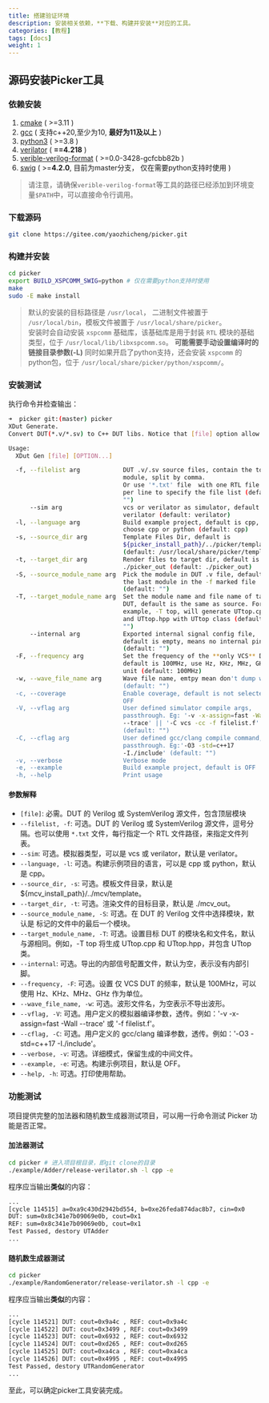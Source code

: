 ```yaml
---
title: 搭建验证环境
description: 安装相关依赖，**下载、构建并安装**对应的工具。
categories: [教程]
tags: [docs]
weight: 1
---
```


## 源码安装Picker工具

### 依赖安装

1.  [cmake](https://cmake.org/download/) ( >=3.11 )
2.  [gcc](https://gcc.gnu.org/) ( 支持c++20,至少为10, **最好为11及以上** )
3.  [python3](https://www.python.org/downloads/) ( >=3.8 )
4.  [verilator](https://verilator.org/guide/latest/install.html#git-quick-install) ( **==4.218** )
5.  [verible-verilog-format](https://github.com/chipsalliance/verible) ( >=0.0-3428-gcfcbb82b )
6.  [swig](http://www.swig.org/) ( >=**4.2.0**, 目前为master分支， 仅在需要python支持时使用 )

> 请注意，请确保`verible-verilog-format`等工具的路径已经添加到环境变量`$PATH`中，可以直接命令行调用。

### 下载源码

```bash
git clone https://gitee.com/yaozhicheng/picker.git
```

### 构建并安装

```bash
cd picker
export BUILD_XSPCOMM_SWIG=python # 仅在需要python支持时使用
make
sudo -E make install
```

> 默认的安装的目标路径是 `/usr/local`， 二进制文件被置于 `/usr/local/bin`，模板文件被置于 `/usr/local/share/picker`。  
> 安装时会自动安装 `xspcomm` 基础库，该基础库是用于封装 `RTL` 模块的基础类型，位于 `/usr/local/lib/libxspcomm.so`。 **可能需要手动设置编译时的链接目录参数(-L)**
> 同时如果开启了python支持，还会安装 `xspcomm` 的python包，位于 `/usr/local/share/picker/python/xspcomm/`。 

### 安装测试

执行命令并检查输出：

```bash
➜  picker git:(master) picker
XDut Generate. 
Convert DUT(*.v/*.sv) to C++ DUT libs. Notice that [file] option allow only one file.

Usage:
  XDut Gen [file] [OPTION...] 

  -f, --filelist arg            DUT .v/.sv source files, contain the top 
                                module, split by comma.
                                Or use '*.txt' file  with one RTL file path 
                                per line to specify the file list (default: 
                                "")
      --sim arg                 vcs or verilator as simulator, default is 
                                verilator (default: verilator)
  -l, --language arg            Build example project, default is cpp, 
                                choose cpp or python (default: cpp)
  -s, --source_dir arg          Template Files Dir, default is 
                                ${picker_install_path}/../picker/template 
                                (default: /usr/local/share/picker/template)
  -t, --target_dir arg          Render files to target dir, default is 
                                ./picker_out (default: ./picker_out)
  -S, --source_module_name arg  Pick the module in DUT .v file, default is 
                                the last module in the -f marked file 
                                (default: "")
  -T, --target_module_name arg  Set the module name and file name of target 
                                DUT, default is the same as source. For 
                                example, -T top, will generate UTtop.cpp 
                                and UTtop.hpp with UTtop class (default: 
                                "")
      --internal arg            Exported internal signal config file, 
                                default is empty, means no internal pin 
                                (default: "")
  -F, --frequency arg           Set the frequency of the **only VCS** DUT, 
                                default is 100MHz, use Hz, KHz, MHz, GHz as 
                                unit (default: 100MHz)
  -w, --wave_file_name arg      Wave file name, emtpy mean don't dump wave 
                                (default: "")
  -c, --coverage                Enable coverage, default is not selected as 
                                OFF
  -V, --vflag arg               User defined simulator compile args, 
                                passthrough. Eg: '-v -x-assign=fast -Wall 
                                --trace' || '-C vcs -cc -f filelist.f' 
                                (default: "")
  -C, --cflag arg               User defined gcc/clang compile command, 
                                passthrough. Eg:'-O3 -std=c++17 
                                -I./include' (default: "")
  -v, --verbose                 Verbose mode
  -e, --example                 Build example project, default is OFF
  -h, --help                    Print usage
```

#### 参数解释

* `[file]`: 必需。DUT 的 Verilog 或 SystemVerilog 源文件，包含顶层模块
* `--filelist, -f`: 可选。DUT 的 Verilog 或 SystemVerilog 源文件，逗号分隔。也可以使用 `*.txt` 文件，每行指定一个 RTL 文件路径，来指定文件列表。
* `--sim`: 可选。模拟器类型，可以是 vcs 或 verilator，默认是 verilator。
* `--language, -l`: 可选。构建示例项目的语言，可以是 cpp 或 python，默认是 cpp。
* `--source_dir, -s`: 可选。模板文件目录，默认是 ${mcv_install_path}/../mcv/template。
* `--target_dir, -t`: 可选。渲染文件的目标目录，默认是 ./mcv_out。
* `--source_module_name, -S`: 可选。在 DUT 的 Verilog 文件中选择模块，默认是  标记的文件中的最后一个模块。
* `--target_module_name, -T`: 可选。设置目标 DUT 的模块名和文件名，默认与源相同。例如，-T top 将生成 UTtop.cpp 和 UTtop.hpp，并包含 UTtop 类。
* `--internal`: 可选。导出的内部信号配置文件，默认为空，表示没有内部引脚。
* `--frequency, -F`: 可选。设置 仅 VCS DUT 的频率，默认是 100MHz，可以使用 Hz、KHz、MHz、GHz 作为单位。
* `--wave_file_name, -w`: 可选。波形文件名，为空表示不导出波形。
* `--vflag, -V`: 可选。用户定义的模拟器编译参数，透传。例如：'-v -x-assign=fast -Wall --trace' 或 '-f filelist.f'。
* `--cflag, -C`: 可选。用户定义的 gcc/clang 编译参数，透传。例如：'-O3 -std=c++17 -I./include'。
* `--verbose, -v`: 可选。详细模式，保留生成的中间文件。
* `--example, -e`: 可选。构建示例项目，默认是 OFF。
* `--help, -h`: 可选。打印使用帮助。

### 功能测试

项目提供完整的加法器和随机数生成器测试项目，可以用一行命令测试 Picker 功能是否正常。

#### 加法器测试

```bash
cd picker # 进入项目根目录，即git clone的目录
./example/Adder/release-verilator.sh -l cpp -e 
```

程序应当输出**类似**的内容：

```bash
...
[cycle 114515] a=0xa9c430d2942bd554, b=0xe26feda874dac8b7, cin=0x0
DUT: sum=0x8c341e7b09069e0b, cout=0x1
REF: sum=0x8c341e7b09069e0b, cout=0x1
Test Passed, destory UTAdder
...
```

#### 随机数生成器测试

```bash
cd picker
./example/RandomGenerator/release-verilator.sh -l cpp -e 
```

程序应当输出**类似**的内容：

```bash
...
[cycle 114521] DUT: cout=0x9a4c , REF: cout=0x9a4c
[cycle 114522] DUT: cout=0x3499 , REF: cout=0x3499
[cycle 114523] DUT: cout=0x6932 , REF: cout=0x6932
[cycle 114524] DUT: cout=0xd265 , REF: cout=0xd265
[cycle 114525] DUT: cout=0xa4ca , REF: cout=0xa4ca
[cycle 114526] DUT: cout=0x4995 , REF: cout=0x4995
Test Passed, destory UTRandomGenerator
...
```

至此，可以确定picker工具安装完成。
